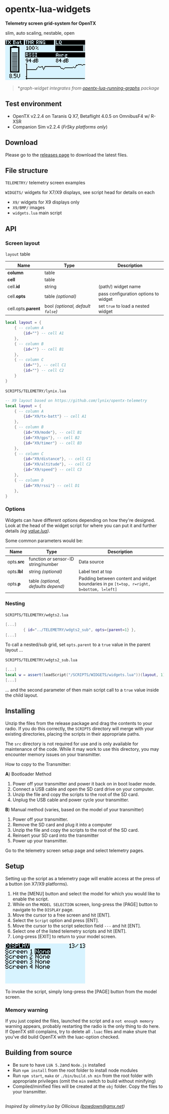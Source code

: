 # opentx-lua-widgets
**Telemetry screen grid-system for OpenTX**

slim, auto scaling, nestable, open


![alt text](https://github.com/Matze-Jung/opentx-lua-widgets/raw/master/img/wdgts2.lua.gif "TELEMETRY/wdgts2.lua")

>  \**graph-widget integrates from [opentx-lua-running-graphs](https://github.com/Matze-Jung/opentx-lua-running-graphs) package*


## Test environment
* OpenTX v2.2.4 on Taranis Q X7, Betaflight 4.0.5 on OmnibusF4 w/ R-XSR
* Companion Sim v2.2.4 (*FrSky platforms only*)

## Download
Please go to the [releases page](https://github.com/Matze-Jung/opentx-lua-widgets/releases) to download the latest files.

## File structure
`TELEMETRY/` telemetry screen examples

`WIDGETS/` widgets for X7/X9 displays, see script head for details on each
- `X9/` widgets for X9 displays only
- `X9/BMP/` images
- `widgets.lua` main script

## API
### Screen layout
`layout` table

| Name | Type | Description |
| - | - | - |
| **column** | table |  |
| **cell** | table |  |
| cell.**id** | string | (path/) widget name |
| cell.**opts** | table *(optional)* | pass configuration options to widget |
| cell.opts.**parent** | bool *(optional, default `false`)* | set `true` to load a nested widget |

```lua
local layout = {
    { -- column A
        {id=""} -- cell A1
    },
    { -- column B
        {id=""} -- cell B1
    },
    { -- column C
        {id=""}, -- cell C1
        {id=""} -- cell C2
    }
}
```

`SCRIPTS/TELEMETRY/lynix.lua`

```lua
-- X9 layout based on https://github.com/lynix/opentx-telemetry
local layout = {
    { -- column A
        {id="X9/tx-batt"} -- cell A1
    },
    { -- column B
        {id="X9/mode"}, -- cell B1
        {id="X9/gps"}, -- cell B2
        {id="X9/timer"} -- cell B3
    },
    { -- column C
        {id="X9/distance"}, -- cell C1
        {id="X9/altitude"}, -- cell C2
        {id="X9/speed"} -- cell C3
    },
    { -- column D
        {id="X9/rssi"} -- cell D1
    },
}
```
### Options
Widgets can have different options depending on how they're designed. Look at the head of the widget script for where you can put it and further details *(eg [value.lua](https://github.com/Matze-Jung/opentx-lua-widgets/blob/master/src/SCRIPTS/WIDGETS/value.lua))*.

Some common parameters would be:

| Name | Type | Description |
| - | - | - |
| opts.**src** | function *or* sensor-ID string/number | Data source |
| opts.**lbl** | string *(optional)* | Label text at top |
| opts.**p** | table *(optional, defaults depend)* | Padding between content and widget boundaries in px `[t=top, r=right, b=bottom, l=left]` |

### Nesting
`SCRIPTS/TELEMETRY/wdgts2.lua`
```lua
[...]
        { id="../TELEMETRY/wdgts2_sub", opts={parent=1} },
[...]
```
To call a nested/sub grid, set `opts.parent` to a `true` value in the parent layout ...

`SCRIPTS/TELEMETRY/wdgts2_sub.lua`
```lua
[...]
local w = assert(loadScript("/SCRIPTS/WIDGETS/widgets.lua"))(layout, 1)
[...]
```
... and the second parameter of then main script call to a `true` value inside the child layout.

## Installing
Unzip the files from the release package and drag the contents to your radio. If you do this correctly, the `SCRIPTS` directory will merge with your existing directories, placing the scripts in their appropriate paths.

The `src` directory is not required for use and is only available for maintenance of the code.  While it may work to use this directory, you may encounter memory issues on your transmitter.

How to copy to the Transmitter:

**A**) Bootloader Method
1. Power off your transmitter and power it back on in boot loader mode.
2. Connect a USB cable and open the SD card drive on your computer.
3. Unzip the file and copy the scripts to the root of the SD card.
4. Unplug the USB cable and power cycle your transmitter.

**B**) Manual method (varies, based on the model of your transmitter)
1. Power off your transmitter.
2. Remove the SD card and plug it into a computer
3. Unzip the file and copy the scripts to the root of the SD card.
4. Reinsert your SD card into the transmitter
5. Power up your transmitter.

Go to the telemetry screen setup page and select telemetry pages.

## Setup
Setting up the script as a telemetry page will enable access at the press of a button (on X7/X9 platforms).
1. Hit the [MENU] button and select the model for which you would like to enable the script.
2. While on the `MODEL SELECTION` screen, long-press the [PAGE] button to navigate to the `DISPLAY` page.
3. Move the cursor to a free screen and hit [ENT].
4. Select the `Script` option and press [ENT].
5. Move the cursor to the script selection field `---` and hit [ENT].
6. Select one of the listed telemetry scripts and hit [ENT].
7. Long-press [EXIT] to return to your model screen.

![alt text](img/DISPLAY.gif "DISPLAY")

To invoke the script, simply long-press the [PAGE] button from the model screen.

### Memory warning
If you just copied the files, launched the script and a `not enough memory` warning appears, probably restarting the radio is the only thing to do here. If OpenTX still complains, try to delete all `.luac` files and make shure that you've did build OpenTX with the luac-option checked.

## Building from source
- Be sure to have `LUA 5.2`and `Node.js` installed
- Run `npm install` from the root folder to install node modules
- Run `npm start`, `make` or `./bin/build.sh min` from the root folder with appropriate privileges (omit the `min` switch to build without minifying)
- Compiled/minified files will be created at the `obj` folder. Copy the files to your transmitter.

##  
*Inspired by olimetry.lua by Ollicious (bowdown@gmx.net)*
